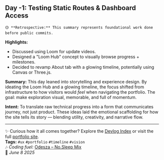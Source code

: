 ## Day -1: Testing Static Routes & Dashboard Access
```
🟡 **Retrospective:** This summary represents foundational work done before public commits.
```
**Highlights:**
- Discussed using Loom for update videos.
- Designed a "Loom Hub" concept to visually browse progress + milestones.
- Decided to revamp About tab with a glowing timeline, potentially using Canvas or Three.js.

**Summary:**
This day leaned into storytelling and experience design. By ideating the Loom Hub and a glowing timeline, the focus shifted from infrastructure to how visitors would *feel* when navigating the portfolio. The goal: make exploration visual, memorable, and full of momentum.

**Intent:**
To translate raw technical progress into a form that communicates journey, not just product. These ideas laid the emotional scaffolding for how the site tells its story — blending utility, creativity, and narrative flow.

---

✨ Curious how it all comes together? Explore the [Devlog Index](https://github.com/fahrnbach/portfolio-site/discussions/2) or visit the full [portfolio site](https://fahrnbach.one/).  
**Tags:** `#ux` `#portfolio` `#timeline` `#vision`  
🎶 *Coding fuel:* [Odesza – No.Sleep Mix](https://www.youtube.com/watch?v=ow1-00v5x0c)  
📅 *June 8 2025*